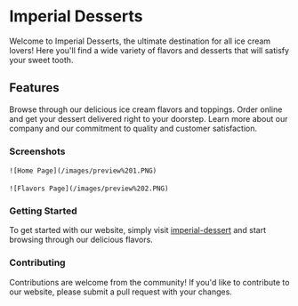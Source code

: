 # Imperial Desserts

Welcome to Imperial Desserts, the ultimate destination for all ice cream lovers! Here you'll find a wide variety of flavors and desserts that will satisfy your sweet tooth.

## Features
Browse through our delicious ice cream flavors and toppings.
Order online and get your dessert delivered right to your doorstep.
Learn more about our company and our commitment to quality and customer satisfaction.

### Screenshots
    ![Home Page](/images/preview%201.PNG)

    ![Flavors Page](/images/preview%202.PNG)

### Getting Started
To get started with our website, simply visit [imperial-dessert](imperial-desserts.vercel.app) and start browsing through our delicious flavors.

### Contributing
Contributions are welcome from the community! If you'd like to contribute to our website, please submit a pull request with your changes.






